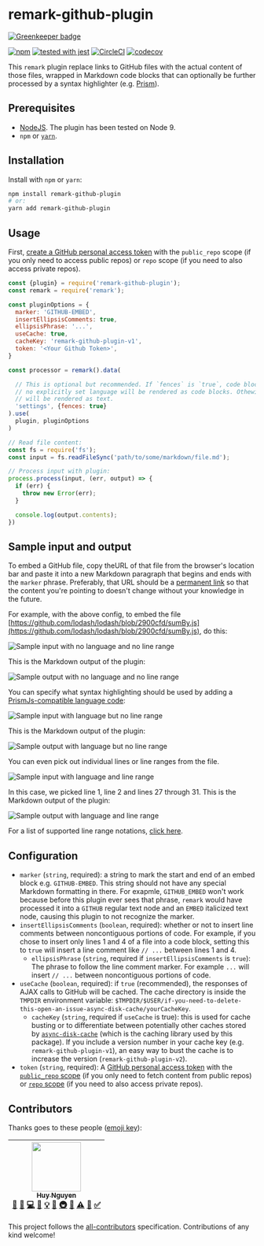 # remark-github-plugin

[![Greenkeeper badge](https://badges.greenkeeper.io/huy-nguyen/remark-github-plugin.svg)](https://greenkeeper.io/)

[![npm](https://img.shields.io/npm/v/remark-github-plugin.svg?style=flat-square)](https://www.npmjs.com/package/remark-github-plugin)
[![tested with jest](https://img.shields.io/badge/tested_with-jest-99424f.svg)](https://github.com/facebook/jest)
[![CircleCI](https://circleci.com/gh/huy-nguyen/remark-github-plugin/tree/master.svg?style=shield)](https://circleci.com/gh/huy-nguyen/remark-github-plugin/tree/master)
[![codecov](https://codecov.io/gh/huy-nguyen/remark-github-plugin/branch/master/graph/badge.svg)](https://codecov.io/gh/huy-nguyen/remark-github-plugin)

This `remark` plugin replace links to GitHub files with the actual content of those files, wrapped in Markdown code blocks that can optionally be further processed by a syntax highlighter (e.g. [Prism](http://prismjs.com/)).

## Prerequisites

- [NodeJS](https://nodejs.org/en/download/current/). The plugin has been tested on Node 9.
- `npm` or [`yarn`](https://yarnpkg.com/en/docs/getting-started).

## Installation

Install with `npm` or `yarn`:
```bash
npm install remark-github-plugin
# or:
yarn add remark-github-plugin
```

## Usage

First, [create a GitHub personal access token](https://help.github.com/articles/creating-a-personal-access-token-for-the-command-line/) with the `public_repo` scope (if you only need to access public repos) or `repo` scope (if you need to also access private repos).


```javascript
const {plugin} = require('remark-github-plugin');
const remark = require('remark');

const pluginOptions = {
  marker: 'GITHUB-EMBED',
  insertEllipsisComments: true,
  ellipsisPhrase: '...',
  useCache: true,
  cacheKey: 'remark-github-plugin-v1',
  token: '<Your Github Token>',
}

const processor = remark().data(

  // This is optional but recommended. If `fences` is `true`, code blocks with
  // no explicitly set language will be rendered as code blocks. Othewise, they
  // will be rendered as text.
  'settings', {fences: true}
).use(
  plugin, pluginOptions
)

// Read file content:
const fs = require('fs');
const input = fs.readFileSync('path/to/some/markdown/file.md');

// Process input with plugin:
process.process(input, (err, output) => {
  if (err) {
    throw new Error(err);
  }

  console.log(output.contents);
})
```

## Sample input and output

To embed a GitHub file, copy theURL of that file from the browser's location bar and paste it into a new Markdown paragraph that begins and ends with the `marker` phrase. Preferably, that URL should be a [permanent link](https://help.github.com/articles/getting-permanent-links-to-files/) so that the content you're pointing to doesn't change without your knowledge in the future.

For example, with the above config, to embed the file [https://github.com/lodash/lodash/blob/2900cfd/sumBy.js](https://github.com/lodash/lodash/blob/2900cfd/sumBy.js), do this:

![Sample input with no language and no line range](img/no-language-no-range-input.png)

This is the Markdown output of the plugin:

![Sample output with no language and no line range](img/no-language-no-range-output.png)

You can specify what syntax highlighting should be used by adding a [PrismJs-compatible language code](http://prismjs.com/#languages-list):

![Sample input with language but no line range](img/have-language-no-range-input.png)

This is the Markdown output of the plugin:

![Sample output with language but no line range](img/have-language-no-range-output.png)

You can even pick out individual lines or line ranges from the file.

![Sample input with language and line range](img/have-language-have-range-input.png)

In this case, we picked line 1, line 2 and lines 27 through 31.
This is the Markdown output of the plugin:

![Sample output with language and line range](img/have-language-have-range-output.png)

For a list of supported line range notations, [click here](https://github.com/euank/node-parse-numeric-range#supported-expressions).

## Configuration
- `marker` (`string`, required): a string to mark the start and end of an embed block e.g. `GITHUB-EMBED`. This string should not have any special Markdown formatting in there. For exapmle, `GITHUB_EMBED` won't work because before this plugin ever sees that phrase, `remark` would have processed it into a `GITHUB` regular text node and an `EMBED` italicized text node, causing this plugin to not recognize the marker.
- `insertEllipsisComments` (`boolean`, required): whether or not to insert line comments between noncontiguous portions of code. For example, if you chose to insert only lines 1 and 4 of a file into a code block, setting this to `true` will insert a line comment like `// ...` between lines 1 and 4.
  - `ellipsisPhrase` (`string`, required if `insertEllipsisComments` is `true`): The phrase to follow the line comment marker. For example `...` will insert `// ...` between noncontiguous portions of code.
- `useCache` (`boolean`, required): if `true` (recommended), the responses of AJAX calls to GitHub will be cached.
The cache directory is inside the `TMPDIR` environment variable: `$TMPDIR/$USER/if-you-need-to-delete-this-open-an-issue-async-disk-cache/yourCacheKey`.
  - `cacheKey` (`string`, required if `useCache` is true): this is used for cache busting or to differentiate between potentially other caches stored by [`async-disk-cache`](https://www.npmjs.com/package/async-disk-cache) (which is the caching library used by this package).
  If you include a version number in your cache key (e.g. `remark-github-plugin-v1`), an easy way to bust the cache is to increase the version (`remark-github-plugin-v2`).
- `token` (`string`, required): A [GitHub personal access token](https://help.github.com/articles/creating-a-personal-access-token-for-the-command-line/) with the [`public_repo` scope](https://developer.github.com/apps/building-oauth-apps/scopes-for-oauth-apps/#available-scopes) (if you only need to fetch content from public repos) or [`repo` scope](https://developer.github.com/apps/building-oauth-apps/scopes-for-oauth-apps/#available-scopes) (if you need to also access private repos).

## Contributors

Thanks goes to these people ([emoji key](https://github.com/kentcdodds/all-contributors#emoji-key)):

<!-- ALL-CONTRIBUTORS-LIST:START - Do not remove or modify this section -->
<!-- prettier-ignore -->
| [<img src="https://avatars1.githubusercontent.com/u/7352279?v=4" width="100px;"/><br /><sub><b>Huy Nguyen</b></sub>](https://www.huy.dev/)<br />[📝](#blog-huy-nguyen "Blogposts") [🐛](https://github.com/huy-nguyen/remark-github-plugin/issues?q=author%3Ahuy-nguyen "Bug reports") [💻](https://github.com/huy-nguyen/remark-github-plugin/commits?author=huy-nguyen "Code") [📖](https://github.com/huy-nguyen/remark-github-plugin/commits?author=huy-nguyen "Documentation") [💡](#example-huy-nguyen "Examples") [🤔](#ideas-huy-nguyen "Ideas, Planning, & Feedback") [🚇](#infra-huy-nguyen "Infrastructure (Hosting, Build-Tools, etc)") [👀](#review-huy-nguyen "Reviewed Pull Requests") [⚠️](https://github.com/huy-nguyen/remark-github-plugin/commits?author=huy-nguyen "Tests") [🔧](#tool-huy-nguyen "Tools") [✅](#tutorial-huy-nguyen "Tutorials") |
| :---: |
<!-- ALL-CONTRIBUTORS-LIST:END -->

This project follows the [all-contributors](https://github.com/kentcdodds/all-contributors) specification.
Contributions of any kind welcome!
